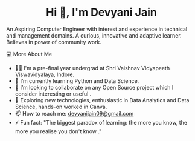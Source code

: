 <h1 align="center"> Hi 👋, I'm Devyani Jain</h1>

An Aspiring Computer Engineer with interest and experience in technical and management domains. A curious, innovative and adaptive learner. Believes in power of community work.


💻  More About Me

- 👩‍🎓 I'm a pre-final year undergrad at Shri Vaishnav Vidyapeeth Viswavidyalaya, Indore. 
- 🌱 I’m currently learning Python and Data Science.
- 👯 I’m looking to collaborate on any Open Source project which I consider interesting or useful .
- 🤔 Exploring new technologies, enthusiastic in Data Analytics and Data Science, hands-on worked in Canva.
- 📫 How to reach me: devyanijain09@gmail.com
- ⚡ Fun fact: "The biggest paradox of learning: the more you know, the more you realise you don't know ."

